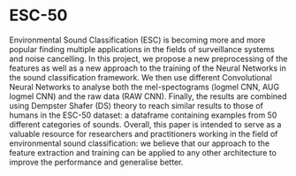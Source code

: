# ESC-50
Environmental Sound Classification (ESC) is becoming more and more popular finding multiple applications in the fields of surveillance systems and noise cancelling. 
In this project, we propose a new preprocessing of the features as well as a new approach to the training of the Neural Networks in the sound classification framework. We then use different Convolutional Neural
Networks to analyse both the mel-spectograms (logmel CNN, AUG logmel CNN) and the raw data (RAW CNN). Finally, the results are combined using Dempster Shafer (DS) theory to reach similar results to those of humans in the ESC-50 dataset: a dataframe containing examples from 50 different categories of sounds. Overall, this paper is intended to serve as a valuable
resource for researchers and practitioners working in the field of environmental sound classification: we believe that our approach to the feature extraction and training can be applied to any other architecture to improve the performance and generalise better.

